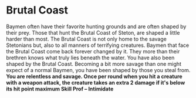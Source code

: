 Brutal Coast
============

Baymen often have their favorite hunting grounds and are often shaped by their prey. Those that hunt the Brutal Coast of Steton, are shaped a little harder than most. The Brutal Coast is not only home to the savage Stetonians but, also to all manners of terrifying creatures. Baymen that face the Brutal Coast come back forever changed by it. They more than their brethren knows what truly lies beneath the water.  You have also been shaped by the Brutal Coast. Becoming a bit more savage than one might expect of a normal Baymen, you have been shaped by those you steal from.  **You are relentless and savage. Once per round when you hit a creature with a weapon attack, the creature takes an extra 2 damage if it's below its hit point maximum  Skill Prof – Intimidate**
